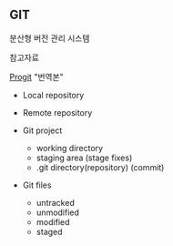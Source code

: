 ## GIT

분산형 버전 관리 시스템

참고자료

[Progit](http://git-scm.com/book/ko/v2) "번역본"

* Local repository
* Remote repository

* Git project

  * working directory 
  * staging area (stage fixes)
  * .git directory(repository) (commit)

  

* Git files

  * untracked
  * unmodified
  * modified
  * staged

  

